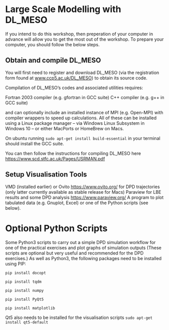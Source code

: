 # Large Scale Modelling with DL_MESO

If you intend to do this workshop, then preperation of your computer in advance will allow you to get the most out of the workshop. To prepare your computer, you should follow the below steps.

## Obtain and compile DL_MESO

You will first need to register and download DL_MESO (via the registration form found at www.ccp5.ac.uk/DL_MESO) to obtain its source code.
 
Compilation of DL_MESO’s codes and associated utilities requires:

Fortran 2003 compiler (e.g. gfortran in GCC suite)
C++ compiler (e.g. g++ in GCC suite)
 
and can optionally include an installed instance of MPI (e.g. Open-MPI) with compiler wrappers to speed up calculations. 
All of these can be installed using a Linux package manager – via Windows Linux Subsystem in Windows 10 – or either MacPorts or HomeBrew on Macs.

On ubuntu running ```sudo apt-get install build-essential``` in your terminal should install the GCC suite.

You can then follow the instructions for compiling DL_MESO here https://www.scd.stfc.ac.uk/Pages/USRMAN.pdf
 

## Setup Visualisation Tools
 

VMD (installed earlier) or Ovito https://www.ovito.org/ for DPD trajectories (only latter currently available as stable release for Macs)
Paraview for LBE results and some DPD analysis https://www.paraview.org/
A program to plot tabulated data (e.g. Gnuplot, Excel) or one of the Python scripts (see below).


# Optional Python Scripts

Some Python3 scripts to carry out a simple DPD simulation workflow for one of the practical exercises and plot graphs of simulation outputs (These scripts are optional but very useful and recommended for the DPD exercises.) 
As well as Python3, the following packages need to be installed using PIP:
 

```pip install docopt```

```pip install tqdm```

```pip install numpy```

```pip install PyQt5```

```pip install matplotlib```

 
Qt5 also needs to be installed for the visualisation scripts ```sudo apt-get install qt5-default```
